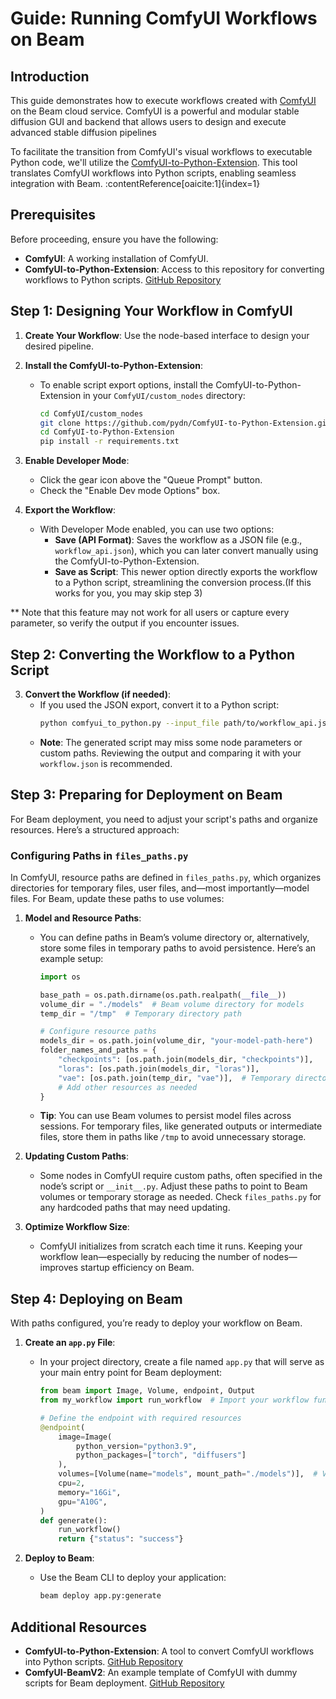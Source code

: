 
# Guide: Running ComfyUI Workflows on Beam

## Introduction

This guide demonstrates how to execute workflows created with [ComfyUI](https://github.com/comfyanonymous/ComfyUI) on the Beam cloud service. ComfyUI is a powerful and modular stable diffusion GUI and backend that allows users to design and execute advanced stable diffusion pipelines 

To facilitate the transition from ComfyUI's visual workflows to executable Python code, we'll utilize the [ComfyUI-to-Python-Extension](https://github.com/pydn/ComfyUI-to-Python-Extension). This tool translates ComfyUI workflows into Python scripts, enabling seamless integration with Beam. :contentReference[oaicite:1]{index=1}


## Prerequisites

Before proceeding, ensure you have the following:

- **ComfyUI**: A working installation of ComfyUI.
- **ComfyUI-to-Python-Extension**: Access to this repository for converting workflows to Python scripts. [GitHub Repository](https://github.com/pydn/ComfyUI-to-Python-Extension)

## Step 1: Designing Your Workflow in ComfyUI

1. **Create Your Workflow**: Use the node-based interface to design your desired pipeline.
2. **Install the ComfyUI-to-Python-Extension**:
   - To enable script export options, install the ComfyUI-to-Python-Extension in your `ComfyUI/custom_nodes` directory:
     ```bash
     cd ComfyUI/custom_nodes
     git clone https://github.com/pydn/ComfyUI-to-Python-Extension.git
     cd ComfyUI-to-Python-Extension
     pip install -r requirements.txt
     ```
3. **Enable Developer Mode**:
   - Click the gear icon above the "Queue Prompt" button.
   - Check the "Enable Dev mode Options" box.

4. **Export the Workflow**:
   - With Developer Mode enabled, you can use two options:
     - **Save (API Format)**: Saves the workflow as a JSON file (e.g., `workflow_api.json`), which you can later convert manually using the ComfyUI-to-Python-Extension.
     - **Save as Script**: This newer option directly exports the workflow to a Python script, streamlining the conversion process.(If this works for you, you may skip step 3)

** Note that this feature may not work for all users or capture every parameter, so verify the output if you encounter issues.

## Step 2: Converting the Workflow to a Python Script 

3. **Convert the Workflow (if needed)**:
   - If you used the JSON export, convert it to a Python script:
     ```bash
     python comfyui_to_python.py --input_file path/to/workflow_api.json --output_file my_workflow.py
     ```
   - **Note**: The generated script may miss some node parameters or custom paths. Reviewing the output and comparing it with your `workflow.json` is recommended.

## Step 3: Preparing for Deployment on Beam

For Beam deployment, you need to adjust your script's paths and organize resources. Here’s a structured approach:

### Configuring Paths in `files_paths.py`

In ComfyUI, resource paths are defined in `files_paths.py`, which organizes directories for temporary files, user files, and—most importantly—model files. For Beam, update these paths to use volumes:

1. **Model and Resource Paths**:
   - You can define paths in Beam’s volume directory or, alternatively, store some files in temporary paths to avoid persistence. Here’s an example setup:
     ```python
     import os

     base_path = os.path.dirname(os.path.realpath(__file__))
     volume_dir = "./models"  # Beam volume directory for models
     temp_dir = "/tmp"  # Temporary directory path

     # Configure resource paths
     models_dir = os.path.join(volume_dir, "your-model-path-here")
     folder_names_and_paths = {
         "checkpoints": [os.path.join(models_dir, "checkpoints")],
         "loras": [os.path.join(models_dir, "loras")],
         "vae": [os.path.join(temp_dir, "vae")],  # Temporary directory for VAEs
         # Add other resources as needed
     }
     ```

   - **Tip**: You can use Beam volumes to persist model files across sessions. For temporary files, like generated outputs or intermediate files, store them in paths like `/tmp` to avoid unnecessary storage.

2. **Updating Custom Paths**:
   - Some nodes in ComfyUI require custom paths, often specified in the node’s script or `__init__.py`. Adjust these paths to point to Beam volumes or temporary storage as needed. Check `files_paths.py` for any hardcoded paths that may need updating.

3. **Optimize Workflow Size**:
   - ComfyUI initializes from scratch each time it runs. Keeping your workflow lean—especially by reducing the number of nodes—improves startup efficiency on Beam.

## Step 4: Deploying on Beam

With paths configured, you’re ready to deploy your workflow on Beam.

1. **Create an `app.py` File**:
   - In your project directory, create a file named `app.py` that will serve as your main entry point for Beam deployment:
     ```python
     from beam import Image, Volume, endpoint, Output
     from my_workflow import run_workflow  # Import your workflow function

     # Define the endpoint with required resources
     @endpoint(
         image=Image(
             python_version="python3.9",
             python_packages=["torch", "diffusers"]
         ),
         volumes=[Volume(name="models", mount_path="./models")],  # Volume setup for models
         cpu=2,
         memory="16Gi",
         gpu="A10G",
     )
     def generate():
         run_workflow()
         return {"status": "success"}
     ```

2. **Deploy to Beam**:
   - Use the Beam CLI to deploy your application:
     ```bash
     beam deploy app.py:generate 
     ```
## Additional Resources

- **ComfyUI-to-Python-Extension**: A tool to convert ComfyUI workflows into Python scripts. [GitHub Repository](https://github.com/pydn/ComfyUI-to-Python-Extension)
- **ComfyUI-BeamV2**: An example template of ComfyUI with dummy scripts for Beam deployment. [GitHub Repository](https://github.com/MaayanBogin/ComfyUI-BeamV2)


